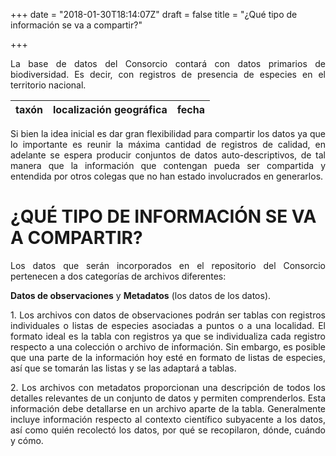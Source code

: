 +++
date = "2018-01-30T18:14:07Z"
draft = false
title = "¿Qué tipo de información se va a compartir?"

+++

<p style='text-align: justify;'>
La base de datos del Consorcio contará con datos primarios de biodiversidad. Es decir, con registros de presencia de especies en el territorio nacional.
</p>  



| **taxón** | **localización geográfica** | **fecha** |
|:---------:|:---------------------------:|:---------:|



<p style='text-align: justify;'>
Si bien la idea inicial es dar gran flexibilidad para compartir los datos ya que lo importante es reunir la máxima cantidad de registros de calidad, en adelante se espera producir conjuntos de datos auto-descriptivos, de tal manera que la información que contengan pueda ser compartida y entendida por otros colegas que no han estado involucrados en generarlos.
</p>


# ¿QUÉ TIPO DE INFORMACIÓN SE VA A COMPARTIR?


<p style='text-align: justify;'>
Los datos que serán incorporados en el repositorio del Consorcio pertenecen a dos categorías de archivos diferentes: 
</p>


**Datos de observaciones** y **Metadatos** (los datos de los datos).
  

<p style='text-align: justify;'>
1. Los archivos con datos de observaciones podrán ser tablas con registros individuales o listas de especies asociadas a puntos o a una localidad. El formato ideal es la tabla con registros ya que se individualiza cada registro respecto a una colección o archivo de información. Sin embargo, es posible que una parte de la información hoy esté en formato de listas de especies, así que se tomarán las listas y se las adaptará a tablas.
</p>  

<p style='text-align: justify;'>
2. Los archivos con metadatos proporcionan una descripción de todos los detalles relevantes de un conjunto de datos y permiten comprenderlos. Esta información debe detallarse en un archivo aparte de la tabla. Generalmente incluye información respecto al contexto científico subyacente a los datos, así como quién recolectó los datos, por qué se recopilaron, dónde, cuándo y cómo.
</p> 

